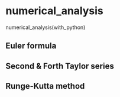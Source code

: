 # numerical_analysis
numerical_analysis(with_python)

## Euler formula
## Second & Forth Taylor series
## Runge-Kutta method
